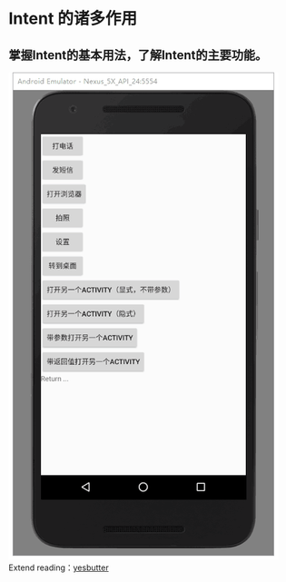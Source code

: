 # Intent 的诸多作用
## 掌握Intent的基本用法，了解Intent的主要功能。
![](https://github.com/HBU/AndroidDemo/blob/master/chapter04/Intent/intent.png)
Extend reading：[yesbutter](https://github.com/yesbutter/HBU-Android-App/blob/master/Intent_Learning.md)
